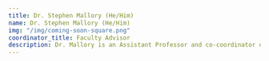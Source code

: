 ```yaml
---
title: Dr. Stephen Mallory (He/Him)
name: Dr. Stephen Mallory (He/Him)
img: "/img/coming-soon-square.png"
coordinator_title: Faculty Advisor
description: Dr. Mallory is an Assistant Professor and co-coordinator of Game Design at LTU. He has a BA in History,  MA and PhD Arts and Technology. He was a game developer for over a decade before becoming a professor. He loves making tabletop and digital games.
---
```



